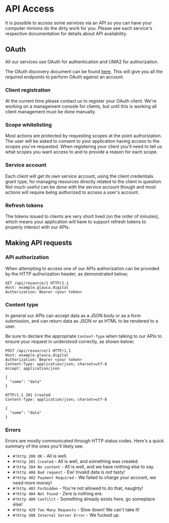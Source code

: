 # API Access

It is possible to access some services via an API so you can have your computer minions
do the dirty work for you. Please see each service's respective documentation for details
about API availability.

## OAuth

All our services use OAuth for authentication and UMA2 for authorization.

The OAuth discovery document can be found [here](https://sso.as207960.net/auth/realms/master/.well-known/openid-configuration).
This will give you all the required endpoints to perform OAuth against an account.

### Client registration

At the current time please contact us to register your OAuth client. We're working on a
management console for clients, but until this is working all client management must
be done manually.

### Scope whitelisting

Most actions are protected by requesting scopes at the point authorization.
The user will be asked to consent to your application having access to the scopes
you've requested. When registering your client you'll need to tell us what scopes you want
access to and to provide a reason for each scope.

### Service account

Each client will get its own service account, using the client credentials grant type,
for managing resources directly related to the client in question. Not much useful can 
be done with the service account though and most actions will require being authorized to
access a user's account.

### Refresh tokens

The tokens issued to clients are very short lived (on the order of minutes), which means
your application will have to support refresh tokens to properly interact with our APIs.

## Making API requests

### API authorization

When attempting to access one of our APIs authorization can be provided by the HTTP
authorization header, as demonstrated below;

```http
GET /api/resource/1 HTTP/1.1
Host: example.glauca.digital
Authorization: Bearer <your token>
```

### Content type

In general our APIs can accept data as a JSON body or as a form submission, and can return
data as JSON or as HTML to be rendered to a user.

Be sure to declare the appropriate `Content-Type` when talking to our APIs to ensure your
request in understood correctly, as shown below;

```http
POST /api/resource/1 HTTP/1.1
Host: example.glauca.digital
Authorization: Bearer <your token>
Content-Type: application/json; charset=utf-8
Accept: application/json

{
  "some": "data"
}
```

```http
HTTP/1.1 201 Created
Content-Type: application/json; charset=utf-8

{
  "some": "data"
}
```


### Errors

Errors are mostly communicated through HTTP status codes. Here's a quick summary of the ones
you'll likely see.

* `#!http 200 OK` - All is well.
* `#!http 201 Created` - All is well, and something was created.
* `#!http 204 No content` - All is well, and we have nothing else to say.
* `#!http 400 Bad request` - Ew! Invalid data is *not* tasty!
* `#!http 402 Payment Required` - We failed to charge your account, we need more money!
* `#!http 403 Forbidden` - You're not allowed to do that, naughty!
* `#!http 404 Not Found` - Zere is nothing ere.
* `#!http 409 Confilct` - Something already exists here, go someplace else!
* `#!http 429 Too Many Requests` - Slow down! We can't take it!
* `#!http 500 Internal Server Error` - We fucked up.